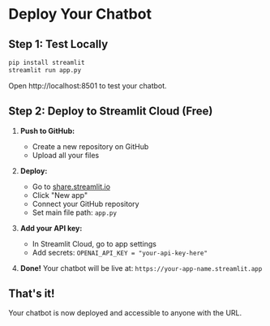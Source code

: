 # Deploy Your Chatbot

## Step 1: Test Locally

```bash
pip install streamlit
streamlit run app.py
```

Open http://localhost:8501 to test your chatbot.

## Step 2: Deploy to Streamlit Cloud (Free)

1. **Push to GitHub:**
   - Create a new repository on GitHub
   - Upload all your files

2. **Deploy:**
   - Go to [share.streamlit.io](https://share.streamlit.io)
   - Click "New app"
   - Connect your GitHub repository
   - Set main file path: `app.py`

3. **Add your API key:**
   - In Streamlit Cloud, go to app settings
   - Add secrets: `OPENAI_API_KEY = "your-api-key-here"`

4. **Done!** Your chatbot will be live at: `https://your-app-name.streamlit.app`

## That's it!

Your chatbot is now deployed and accessible to anyone with the URL.
